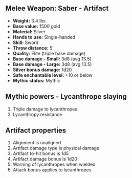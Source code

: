 ## Melee Weapon: Saber - Artifact

- **Weight:**                 3.4 lbs
- **Base value:**             1500 gold
- **Material:**               Silver
- **Hands to use:**           Single-handed
- **Skill:**                  Sword
- **Throw distance:**         5'
- **Quality:**                Elite (triple base damage)
- **Base damage - Small:**    3d8 (avg 13.5)
- **Base damage - Large:**    3d8 (avg 13.5)
- **Silver bonus damage:**    1d20
- **Safe enchantable level:** +10 or below
- **Mythic status:**          Mythic

## Mythic powers - Lycanthrope slaying

1. Triple damage to lycanthropes
2. Lycanthropy resistance

## Artifact properties

1. Alignment is unaligned
2. Artifact damage type is physical damage
3. Artifact to-hit bonus is 1d5
4. Artifact damage bonus is 1d20
5. Warning of lycanthropes when wielded
6. Attack bonus applies to lycanthropes
